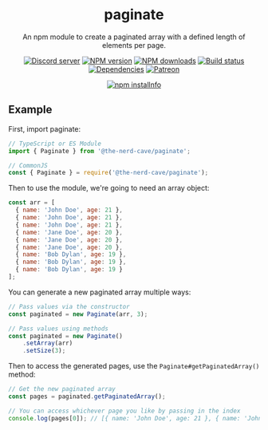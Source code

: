 <div style="text-align: center;">
  <h1>paginate</h1>
  <p>
    An npm module to create a paginated array with a defined length of elements per page.
  </p>
  <p>
    <a href="https://discord.gg/g7wr8xb"><img src="https://img.shields.io/discord/480231440932667393?color=7289da&logo=discord&logoColor=white" alt="Discord server" /></a>
    <a href="https://www.npmjs.com/package/@the-nerd-cave/paginate"><img src="https://img.shields.io/npm/v/@the-nerd-cave/paginate.svg?maxAge=3600" alt="NPM version" /></a>
    <a href="https://www.npmjs.com/package/@the-nerd-cave/paginate"><img src="https://img.shields.io/npm/dt/@the-nerd-cave/paginate.svg?maxAge=3600" alt="NPM downloads" /></a>
    <a href="https://github.com/acollierr17/paginate/actions"><img src="https://github.com/acollierr17/paginate/workflows/Testing/badge.svg" alt="Build status" /></a>
    <a href="https://david-dm.org/acollierr17/paginate"><img src="https://img.shields.io/david/acollierr17/paginate.svg?maxAge=3600" alt="Dependencies" /></a>
    <a href="https://www.patreon.com/acollierr17"><img src="https://img.shields.io/badge/donate-patreon-F96854.svg" alt="Patreon" /></a>
  </p>
  <p>
    <a href="https://nodei.co/npm/@the-nerd-cave/paginate/"><img src="https://nodei.co/npm/@the-nerd-cave/paginate.png?downloads=true&stars=true" alt="npm installnfo" /></a>
  </p>
</div>

## Example
First, import paginate:
```js
// TypeScript or ES Module
import { Paginate } from '@the-nerd-cave/paginate';

// CommonJS
const { Paginate } = require('@the-nerd-cave/paginate');
```

Then to use the module, we're going to need an array object:
```js
const arr = [
  { name: 'John Doe', age: 21 },
  { name: 'John Doe', age: 21 },
  { name: 'John Doe', age: 21 },
  { name: 'Jane Doe', age: 20 },
  { name: 'Jane Doe', age: 20 },
  { name: 'Jane Doe', age: 20 },
  { name: 'Bob Dylan', age: 19 },
  { name: 'Bob Dylan', age: 19 },
  { name: 'Bob Dylan', age: 19 }
];
```

You can generate a new paginated array multiple ways:
```js
// Pass values via the constructor
const paginated = new Paginate(arr, 3);

// Pass values using methods
const paginated = new Paginate()
    .setArray(arr)
    .setSize(3);
```

Then to access the generated pages, use the `Paginate#getPaginatedArray()` method:
```js
// Get the new paginated array
const pages = paginated.getPaginatedArray();

// You can access whichever page you like by passing in the index
console.log(pages[0]); // [{ name: 'John Doe', age: 21 }, { name: 'John Doe', age: 21 }, { name: 'John Doe', age: 21 }]
```
